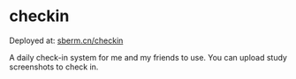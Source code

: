 # checkin

Deployed at: [sberm.cn/checkin](https://sberm.cn/checkin)

A daily check-in system for me and my friends to use. You can upload study screenshots to check in. 
